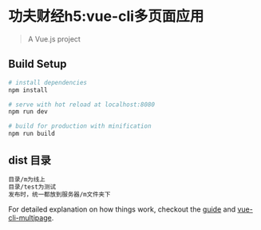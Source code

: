 # 功夫财经h5:vue-cli多页面应用
> A Vue.js project

## Build Setup

``` bash
# install dependencies
npm install

# serve with hot reload at localhost:8080
npm run dev

# build for production with minification
npm run build
```
## dist 目录
``` bash
目录/m为线上
目录/test为测试
发布时，统一都放到服务器/m文件夹下
```

For detailed explanation on how things work, checkout the [guide](https://cn.vuejs.org/v2/guide/forms.html) and [vue-cli-multipage](https://github.com/breezefeng/vue-cli-multipage).

